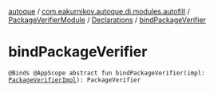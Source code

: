 [autoque](../../../index.md) / [com.eakurnikov.autoque.di.modules.autofill](../../index.md) / [PackageVerifierModule](../index.md) / [Declarations](index.md) / [bindPackageVerifier](./bind-package-verifier.md)

# bindPackageVerifier

`@Binds @AppScope abstract fun bindPackageVerifier(impl: `[`PackageVerifierImpl`](../../../com.eakurnikov.autoque.domain.autofill.packagename/-package-verifier-impl/index.md)`): PackageVerifier`